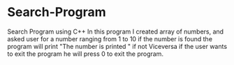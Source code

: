 # Search-Program
Search Program using C++ In this program I created array of numbers, and asked user for a number ranging from 1 to 10 if the number is found the program will print "The number is printed " if not Viceversa if the user wants to exit the program he will press 0 to exit the program.

